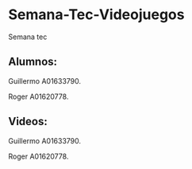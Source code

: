 # Semana-Tec-Videojuegos
Semana tec
## Alumnos:
Guillermo A01633790. 

Roger A01620778.

## Videos:

Guillermo A01633790. 



Roger A01620778.
